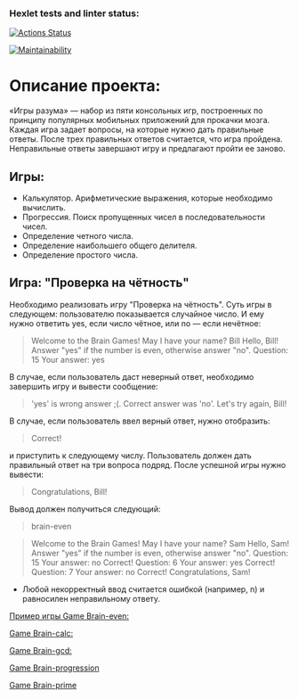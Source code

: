### Hexlet tests and linter status:
[![Actions Status](https://github.com/Disv-23/frontend-project-44/workflows/hexlet-check/badge.svg)](https://github.com/Disv-23/frontend-project-44/actions)

[![Maintainability](https://api.codeclimate.com/v1/badges/1bfab0f4e521174e44ce/maintainability)](https://codeclimate.com/github/Disv-23/frontend-project-44/maintainability)

# Описание проекта:
«Игры разума» — набор из пяти консольных игр, построенных по принципу популярных мобильных приложений для прокачки мозга. Каждая игра задает вопросы, на которые нужно дать правильные ответы. После трех правильных ответов считается, что игра пройдена. Неправильные ответы завершают игру и предлагают пройти ее заново. 

## Игры:
* Калькулятор. Арифметические выражения, которые необходимо вычислить.
* Прогрессия. Поиск пропущенных чисел в последовательности чисел.
* Определение четного числа.
* Определение наибольшего общего делителя.
* Определение простого числа.

## Игра: "Проверка на чётность"
Необходимо реализовать игру "Проверка на чётность". Суть игры в следующем: пользователю показывается случайное число. И ему нужно ответить yes, если число чётное, или no — если нечётное:
>Welcome to the Brain Games!
>May I have your name? Bill
>Hello, Bill!
>Answer "yes" if the number is even, otherwise answer "no".
>Question: 15
>Your answer: yes

В случае, если пользователь даст неверный ответ, необходимо завершить игру и вывести сообщение:
>'yes' is wrong answer ;(. Correct answer was 'no'.
>Let's try again, Bill!

В случае, если пользователь ввел верный ответ, нужно отобразить:
>Correct!

и приступить к следующему числу.
Пользователь должен дать правильный ответ на три вопроса подряд. После успешной игры нужно вывести:
>Congratulations, Bill!

Вывод должен получиться следующий:
>brain-even

>Welcome to the Brain Games!
>May I have your name? Sam
>Hello, Sam!
>Answer "yes" if the number is even, otherwise answer "no".
>Question: 15
>Your answer: no
>Correct!
>Question: 6
>Your answer: yes
>Correct!
>Question: 7
>Your answer: no
>Correct!
>Congratulations, Sam!

* Любой некорректный ввод считается ошибкой (например, n) и равносилен неправильному ответу.

[Пример игры Game Brain-even: ](https://asciinema.org/a/qXrtz0Ii5vuq8y6jMOIvLb5Ww)

[Game Brain-calc:](https://asciinema.org/a/XfKdVthcrmxKGmgDKftcOJBLX)

[Game Brain-gcd:](https://asciinema.org/a/EqRBDFU0PNveRYcOprxk9dQIr)

[Game Brain-progression](https://asciinema.org/a/jxY3wWMOS4xb18EOp4BIQX9P9)

[Game Brain-prime](https://asciinema.org/a/cMUYoPxCpMRiIbnfeLRUwC5bm)
